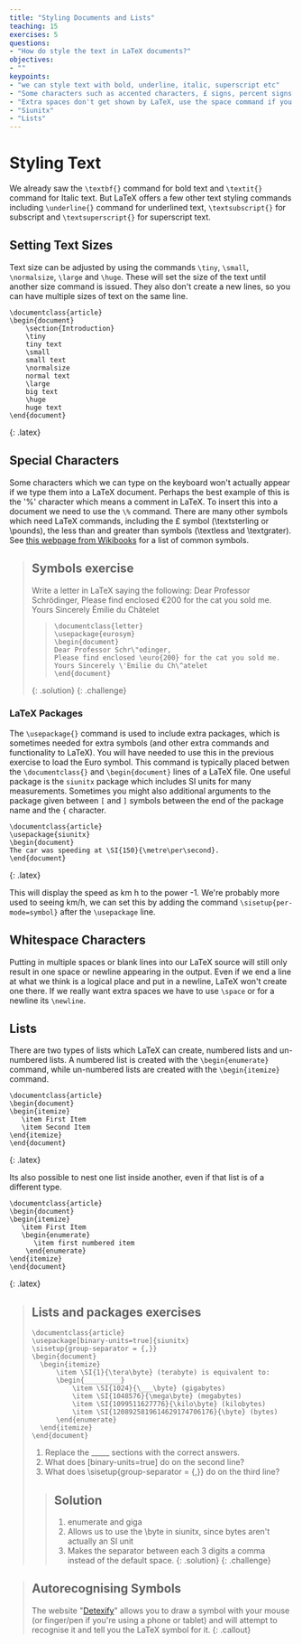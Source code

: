 ```yaml
---
title: "Styling Documents and Lists"
teaching: 15
exercises: 5
questions:
- "How do style the text in LaTeX documents?"
objectives:
- ""
keypoints:
- "we can style text with bold, underline, italic, superscript etc"
- "Some characters such as accented characters, £ signs, percent signs need special LaTeX commands to appear."
- "Extra spaces don't get shown by LaTeX, use the space command if you want extra spaces or newline to get a newline"
- "Siunitx"
- "Lists"
---
```



# Styling Text

We already saw the `\textbf{}` command for bold text and `\textit{}` command for Italic text. But LaTeX offers a few other text styling commands including `\underline{}` command for underlined text, `\textsubscript{}` for subscript and `\textsuperscript{}` for superscript text.

## Setting Text Sizes

Text size can be adjusted by using the commands `\tiny`, `\small`, `\normalsize`, `\large` and `\huge`. These will set the size of the text until another size command is issued. They also don't create a new lines, so you can have multiple sizes of text on the same line.

~~~
\documentclass{article}
\begin{document}
	\section{Introduction}
	\tiny
	tiny text
	\small
	small text
	\normalsize
	normal text
	\large
	big text
	\huge
	huge text
\end{document}
~~~
{: .latex}

## Special Characters

Some characters which we can type on the keyboard won't actually appear if we type them into a LaTeX document. Perhaps the best example of this is the '%' character which means a comment in LaTeX. To insert this into a document we need to use the `\%` command. There are many other symbols which need LaTeX commands, including the £ symbol (\textsterling or \pounds), the less than and greater than symbols (\textless and \textgrater). See [this webpage from Wikibooks](https://en.wikibooks.org/wiki/LaTeX/Special_Characters#Escaped_codes) for a list of common symbols.


> ## Symbols exercise
> Write a letter in LaTeX saying the following:
> Dear Professor Schrödinger,
> Please find enclosed €200 for the cat you sold me.
> Yours Sincerely Émilie du Châtelet
> > ~~~
> > \documentclass{letter}
> > \usepackage{eurosym}
> > \begin{document}
> > Dear Professor Schr\"odinger,
> > Please find enclosed \euro{200} for the cat you sold me.
> > Yours Sincerely \'Emilie du Ch\^atelet
> > \end{document}
> {: .solution}
{: .challenge}

### LaTeX Packages

The `\usepackage{}` command is used to include extra packages, which is sometimes needed for extra symbols (and other extra commands and functionality to LaTeX). You will have needed to use this in the previous exercise to load the Euro symbol. This command is typically placed betwen the `\documentclass{}` and `\begin{document}` lines of a LaTeX file. One useful package is the `siunitx` package which includes SI units for many measurements. Sometimes you might also additional arguments to the package given between `[` and `]` symbols between the end of the package name and the `{` character.

~~~
\documentclass{article}
\usepackage{siunitx}
\begin{document}
The car was speeding at \SI{150}{\metre\per\second}.
\end{document}
~~~
{: .latex}

This will display the speed as km h to the power -1. We're probably more used to seeing km/h, we can set this by adding the command `\sisetup{per-mode=symbol}` after the `\usepackage` line.

## Whitespace Characters

Putting in multiple spaces or blank lines into our LaTeX source will still only result in one space or newline appearing in the output. Even if we end a line at what we think is a logical place and put in a newline, LaTeX won't create one there. If we really want extra spaces we have to use `\space` or for a newline its `\newline`.

## Lists

There are two types of lists which LaTeX can create, numbered lists and un-numbered lists. A numbered list is created with the `\begin{enumerate}` command, while un-numbered lists are created with the `\begin{itemize}` command.

~~~
\documentclass{article}
\begin{document}
\begin{itemize}
   \item First Item
   \item Second Item
\end{itemize}
\end{document}
~~~
{: .latex}

Its also possible to nest one list inside another, even if that list is of a different type.

~~~
\documentclass{article}
\begin{document}
\begin{itemize}
   \item First Item
   \begin{enumerate}
      \item first numbered item
    \end{enumerate}
\end{itemize}
\end{document}
~~~
{: .latex}


> ## Lists and packages exercises
> ~~~
> \documentclass{article}
> \usepackage[binary-units=true]{siunitx}
> \sisetup{group-separator = {,}}
> \begin{document}
> 	\begin{itemize}
> 		\item \SI{1}{\tera\byte} (terabyte) is equivalent to:
> 		\begin{_________}
> 			\item \SI{1024}{\___\byte} (gigabytes)
> 			\item \SI{1048576}{\mega\byte} (megabytes)
> 			\item \SI{1099511627776}{\kilo\byte} (kilobytes)
> 			\item \SI{1208925819614629174706176}{\byte} (bytes)
> 		\end{enumerate}
> 	\end{itemize}
> \end{document}
> ~~~
> 1. Replace the _____ sections with the correct answers.
> 2. What does [binary-units=true] do on the second line?
> 3. What does \sisetup{group-separator = {,}} do on the third line?
> > ## Solution
> > 1. enumerate and giga
> > 2. Allows us to use the \byte in siunitx, since bytes aren't actually an SI unit
> > 3. Makes the separator between each 3 digits a comma instead of the default space.
> {: .solution}
{: .challenge}

> ## Autorecognising Symbols
> The website "[Detexify](https://detexify.kirelabs.org/classify.html)" allows you to draw a symbol with your mouse (or finger/pen if you're using a phone or tablet) and will attempt to recognise it and tell you the LaTeX symbol for it.
{: .callout}



